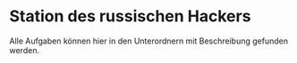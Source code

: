 # Station des russischen Hackers
Alle Aufgaben können hier in den Unterordnern mit Beschreibung gefunden werden.
